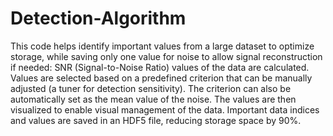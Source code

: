 # Detection-Algorithm
This code helps identify important values from a large dataset to optimize storage, while saving only one value for noise to allow signal reconstruction if needed:
SNR (Signal-to-Noise Ratio) values of the data are calculated.
Values are selected based on a predefined criterion that can be manually adjusted (a tuner for detection sensitivity).
The criterion can also be automatically set as the mean value of the noise.
The values are then visualized to enable visual management of the data.
Important data indices and values are saved in an HDF5 file, reducing storage space by 90%.
